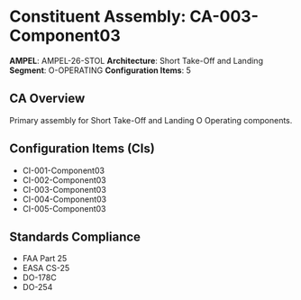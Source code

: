 # Constituent Assembly: CA-003-Component03

**AMPEL**: AMPEL-26-STOL
**Architecture**: Short Take-Off and Landing
**Segment**: O-OPERATING
**Configuration Items**: 5

## CA Overview
Primary assembly for Short Take-Off and Landing O Operating components.

## Configuration Items (CIs)
- CI-001-Component03
- CI-002-Component03
- CI-003-Component03
- CI-004-Component03
- CI-005-Component03

## Standards Compliance
- FAA Part 25
- EASA CS-25
- DO-178C
- DO-254
